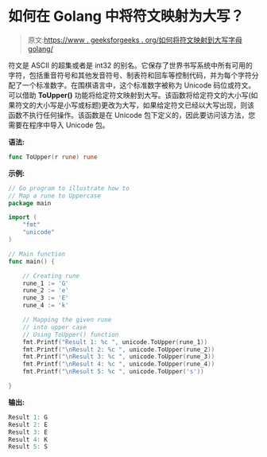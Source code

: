 # 如何在 Golang 中将符文映射为大写？

> 原文:[https://www . geeksforgeeks . org/如何将符文映射到大写字母 golang/](https://www.geeksforgeeks.org/how-to-map-a-rune-to-uppercase-in-golang/)

符文是 ASCII 的超集或者是 int32 的别名。它保存了世界书写系统中所有可用的字符，包括重音符号和其他发音符号、制表符和回车等控制代码，并为每个字符分配了一个标准数字。在围棋语言中，这个标准数字被称为 Unicode 码位或符文。
可以借助 **ToUpper()** 功能将给定符文映射到大写。该函数将给定符文的大小写(如果符文的大小写是小写或标题)更改为大写，如果给定符文已经以大写出现，则该函数不执行任何操作。该函数是在 Unicode 包下定义的，因此要访问该方法，您需要在程序中导入 Unicode 包。

**语法:**

```go
func ToUpper(r rune) rune
```

**示例:**

```go
// Go program to illustrate how to
// Map a rune to Uppercase
package main

import (
    "fmt"
    "unicode"
)

// Main function
func main() {

    // Creating rune
    rune_1 := 'G'
    rune_2 := 'e'
    rune_3 := 'E'
    rune_4 := 'k'

    // Mapping the given rune
    // into upper case
    // Using ToUpper() function
    fmt.Printf("Result 1: %c ", unicode.ToUpper(rune_1))
    fmt.Printf("\nResult 2: %c ", unicode.ToUpper(rune_2))
    fmt.Printf("\nResult 3: %c ", unicode.ToUpper(rune_3))
    fmt.Printf("\nResult 4: %c ", unicode.ToUpper(rune_4))
    fmt.Printf("\nResult 5: %c ", unicode.ToUpper('s'))

}
```

**输出:**

```go
Result 1: G 
Result 2: E 
Result 3: E 
Result 4: K 
Result 5: S 

```